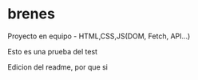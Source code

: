 # brenes
Proyecto en equipo - HTML,CSS,JS(DOM, Fetch, API...)


Esto es una prueba del test

Edicion del readme, por que si